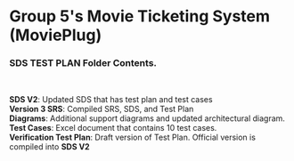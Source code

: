 # Group 5's Movie Ticketing System (MoviePlug)
<h3>SDS TEST PLAN Folder Contents.</h3><br />




**SDS V2**: Updated SDS that has test plan and test cases  <br />
**Version 3 SRS**: Compiled SRS, SDS, and Test Plan <br />
**Diagrams**: Additional support diagrams and updated architectural diagram.<br />
**Test Cases**: Excel document that contains 10 test cases.<br />
**Verification Test Plan**: Draft version of Test Plan. Official version is compiled into **SDS V2** <br />